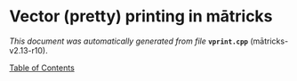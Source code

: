 
# Vector (pretty) printing in mātricks
_This document was automatically generated from file_ **`vprint.cpp`** (mātricks-v2.13-r10).


[Table of Contents](README.md)
